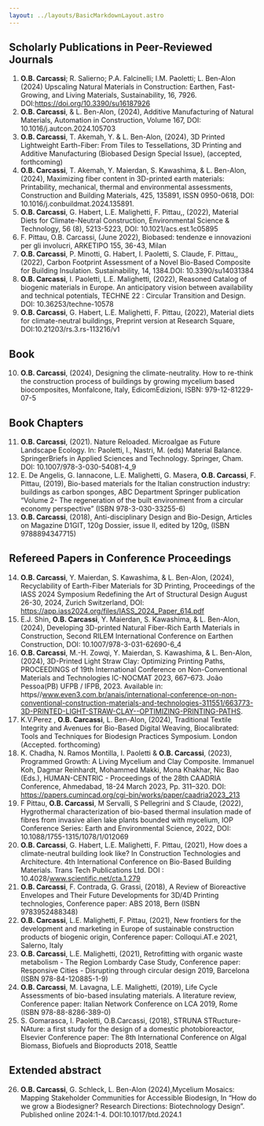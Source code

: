 ```yaml
---
layout: ../layouts/BasicMarkdownLayout.astro
---
```

## Scholarly Publications in Peer-Reviewed Journals
1.	**O.B. Carcassi**; R. Salierno; P.A. Falcinelli; I.M. Paoletti; L. Ben-Alon (2024) Upscaling Natural Materials in Construction: Earthen, Fast-Growing, and Living Materials, Sustainability, 16, 7926. DOI:https://doi.org/10.3390/su16187926
2.	**O.B. Carcassi**, & L. Ben-Alon, (2024), Additive Manufacturing of Natural Materials, Automation in Construction, Volume 167, DOI: 10.1016/j.autcon.2024.105703 
3.	**O.B. Carcassi**, T. Akemah, Y. & L. Ben-Alon, (2024), 3D Printed Lightweight Earth-Fiber: From Tiles to Tessellations, 3D Printing and Additive Manufacturing (Biobased Design Special Issue), (accepted, forthcoming)
4.	**O.B. Carcassi**, T. Akemah, Y. Maierdan, S. Kawashima, & L. Ben-Alon, (2024), Maximizing fiber content in 3D-printed earth materials: Printability, mechanical, thermal and environmental assessments,  Construction and Building Materials, 425, 135891, ISSN 0950-0618, DOI: 10.1016/j.conbuildmat.2024.135891.
5.	**O.B. Carcassi**, G. Habert, L.E. Malighetti, F. Pittau,, (2022), Material Diets for Climate-Neutral Construction, Environmental Science & Technology, 56 (8), 5213-5223, DOI: 10.1021/acs.est.1c05895
6.	F. Pittau, O.B. Carcassi, (June 2022), Biobased: tendenze e innovazioni per gli involucri, ARKETIPO 155, 36-43, Milan
7.	**O.B. Carcassi**, P. Minotti, G. Habert, I. Paoletti, S. Claude, F. Pittau,, (2022), Carbon Footprint Assessment of a Novel Bio-Based Composite for Building Insulation. Sustainability, 14, 1384.DOI: 10.3390/su14031384
8.	**O.B. Carcassi**, I. Paoletti, L.E. Malighetti, (2022), Reasoned Catalog of biogenic materials in Europe. An anticipatory vision between availability and technical potentials, TECHNE 22 : Circular Transition and Design. DOI: 10.36253/techne-10578
9.	**O.B. Carcassi**, G. Habert, L.E. Malighetti, F. Pittau, (2022), Material diets for climate-neutral buildings, Preprint version at Research Square, DOI:10.21203/rs.3.rs-113216/v1

## Book 
10. **O.B. Carcassi**, (2024), Designing the climate-neutrality. How to re-think the construction process of buildings by growing mycelium based biocomposites, Monfalcone, Italy, EdicomEdizioni, ISBN: 979-12-81229-07-5
## Book Chapters 
11.	**O.B. Carcassi**, (2021). Nature Reloaded. Microalgae as Future Landscape Ecology. In: Paoletti, I., Nastri, M. (eds) Material Balance. SpringerBriefs in Applied Sciences and Technology. Springer, Cham. DOI: 10.1007/978-3-030-54081-4_9
12.	E. De Angelis, G. Iannacone, L.E. Malighetti, G. Masera, **O.B. Carcassi**, F. Pittau, (2019), Bio-based materials for the Italian construction industry: buildings as carbon sponges, ABC Department Springer publication “Volume 2- The regeneration of the built environment from a circular economy perspective” (ISBN 978-3-030-33255-6)
13.	**O.B. Carcassi**, (2018), Anti-disciplinary Design and Bio-Design, Articles on Magazine D1GIT, 120g Dossier, issue II, edited by 120g, (ISBN 9788894347715)
## Refereed Papers in Conference Proceedings
14. **O.B. Carcassi**, Y. Maierdan, S. Kawashima, & L. Ben-Alon, (2024), Recyclability of Earth-Fiber Materials for 3D Printing, Proceedings of the IASS 2024 Symposium Redefining the Art of Structural Design August 26-30, 2024, Zurich Switzerland, DOI: https://app.iass2024.org/files/IASS_2024_Paper_614.pdf
15.	E.J. Shin, **O.B. Carcassi**, Y. Maierdan, S. Kawashima, & L. Ben-Alon, (2024), Developing 3D-printed Natural Fiber-Rich Earth Materials in Construction, Second RILEM International Conference on Earthen Construction, DOI: 10.1007/978-3-031-62690-6_4
16.	**O.B. Carcassi**, M.-H. Zowqi, Y. Maierdan, S. Kawashima, & L. Ben-Alon, (2024), 3D-Printed Light Straw Clay: Optimizing Printing Paths, PROCEEDINGS of 19th International Conference on Non-Conventional Materials and Technologies IC-NOCMAT 2023, 667–673. João Pessoa(PB) UFPB / IFPB, 2023. Available in: https//www.even3.com.br/anais/international-conference-on-non-conventional-construction-materials-and-technologies-311551/663773-3D-PRINTED-LIGHT-STRAW-CLAY--OPTIMIZING-PRINTING-PATHS. 
17.	K.V.Perez , **O.B. Carcassi**, L. Ben-Alon, (2024), Traditional Textile Integrity and Avenues for Bio-Based Digital Weaving, Biocalibrated: Tools and Techniques for Biodesign Practices Symposium. London (Accepted. forthcoming)
18.	K. Chadha, N. Ramos Montilla, I. Paoletti & **O.B. Carcassi**, (2023), Programmed Growth: A Living Mycelium and Clay Composite. Immanuel Koh, Dagmar Reinhardt, Mohammed Makki, Mona Khakhar, Nic Bao (Eds.), HUMAN-CENTRIC - Proceedings of the 28th CAADRIA Conference, Ahmedabad, 18-24 March 2023, Pp. 311–320. DOI: https://papers.cumincad.org/cgi-bin/works/paper/caadria2023_213
19.	F Pittau, **O.B. Carcassi**, M Servalli, S Pellegrini and S Claude, (2022), Hygrothermal characterization of bio-based thermal insulation made of fibres from invasive alien lake plants bounded with mycelium, IOP Conference Series: Earth and Environmental Science, 2022, DOI: 10.1088/1755-1315/1078/1/012069
20.	**O.B. Carcassi**, G. Habert, L.E. Malighetti, F. Pittau, (2021), How does a climate-neutral building look like?  In Construction Technologies and Architecture. 4th International Conference on Bio-Based Building Materials. Trans Tech Publications Ltd. DOI : 10.4028/www.scientific.net/cta.1.279 
21.	**O.B. Carcassi**, F. Contrada, G. Grassi, (2018), A Review of Bioreactive Envelopes and Their Future Developments for 3D/4D Printing technologies, Conference paper: ABS 2018, Bern (ISBN 9783952488348)
22.	**O.B. Carcassi**, L.E. Malighetti, F. Pittau, (2021), New frontiers for the development and marketing in Europe of sustainable construction products of biogenic origin, Conference paper: Colloqui.AT.e 2021, Salerno, Italy
23.	**O.B. Carcassi**, L.E. Malighetti, (2021), Retrofitting with organic waste metabolism - The Region Lombardy Case Study, Conference paper: Responsive Cities - Disrupting through circular design 2019, Barcelona (ISBN 978-84-120885-1-9)
24.	**O.B. Carcassi**, M. Lavagna, L.E. Malighetti, (2019), Life Cycle Assessments of bio-based insulating materials. A literature review, Conference paper: Italian Network Conference on LCA 2019, Rome (ISBN 978-88-8286-389-0)
25.	S. Gomarasca, I. Paoletti, O.B.Carcassi, (2018), STRUNA STRucture-NAture: a first study for the design of a domestic photobioreactor, Elsevier Conference paper: The 8th International Conference on Algal Biomass, Biofuels and Bioproducts 2018, Seattle
## Extended abstract
26.	**O.B. Carcassi**, G. Schleck, L. Ben-Alon (2024),Mycelium Mosaics: Mapping Stakeholder Communities for Accessible Biodesign, In “How do we grow a Biodesigner? Research Directions: Biotechnology Design”. Published online 2024:1-4. DOI:10.1017/btd.2024.1
